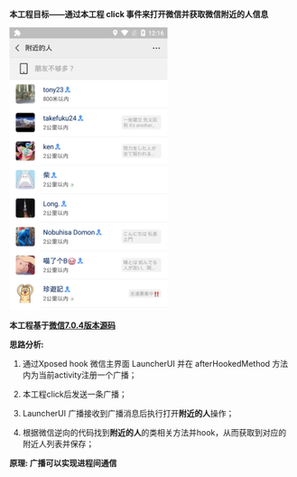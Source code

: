 **本工程目标——通过本工程 click 事件来打开微信并获取微信附近的人信息**

<img src="image/nearby.png" width="280px" height="500px"/>

**本工程基于[微信7.0.4版本源码](../../docs/weixin_7.0.4_source)**

**思路分析:**

1. 通过Xposed hook 微信主界面 LauncherUI 并在 afterHookedMethod 方法内为当前activity注册一个广播；

2. 本工程click后发送一条广播；

3. LauncherUI 广播接收到广播消息后执行打开**附近的人**操作；

4. 根据微信逆向的代码找到**附近的人**的类相关方法并hook，从而获取到对应的附近人列表并保存；

**原理: 广播可以实现进程间通信**





